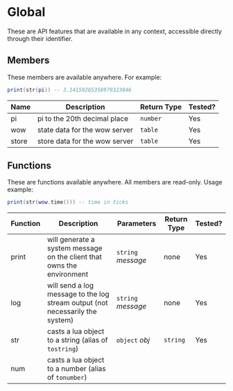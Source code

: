 # Global

These are API features that are available in any context, accessible directly through their identifier.

## Members

These members are available anywhere. For example:

```lua
print(str(pi)) -- 3.14159265358979323846
```

| Name  | Description                   | Return Type | Tested? |
| ----- | ----------------------------- | ----------- | ------- |
| pi    | pi to the 20th decimal place  | `number`    | Yes     |
| wow   | state data for the wow server | `table`     | Yes     |
| store | store data for the wow server | `table`     | Yes     |

## Functions

These are functions available anywhere. All members are read-only. Usage example:

```lua
print(str(wow.time())) -- time in ticks
```

| Function | Description                                                                   | Parameters         | Return Type | Tested? |
| -------- | ----------------------------------------------------------------------------- | ------------------ | ----------- | ------- |
| print    | will generate a system message on the client that owns the environment        | `string` _message_ | none        | Yes     |
| log      | will send a log message to the log stream output (not necessarily the system) | `string` _message_ | none        | Yes     |
| str      | casts a lua object to a string (alias of `tostring`)                          | `object` _obj_     | `string`    | Yes     |
| num      | casts a lua object to a number (alias of `tonumber`)                          |
